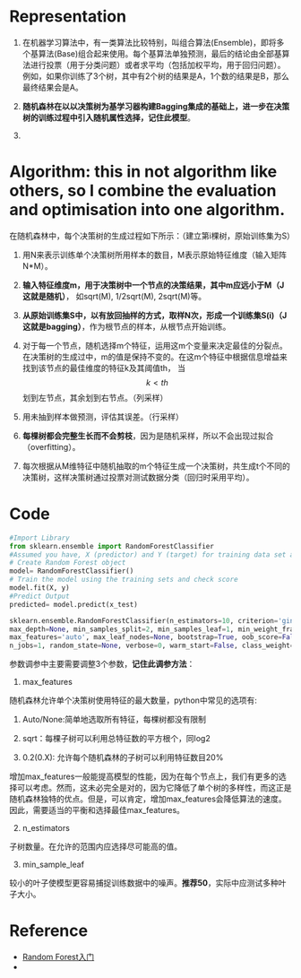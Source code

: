 # Representation
1. 在机器学习算法中，有一类算法比较特别，叫组合算法(Ensemble)，即将多个基算法(Base)组合起来使用。每个基算法单独预测，最后的结论由全部基算法进行投票（用于分类问题）或者求平均（包括加权平均，用于回归问题）。例如，如果你训练了3个树，其中有2个树的结果是A，1个数的结果是B，那么最终结果会是A。

2. **随机森林在以以决策树为基学习器构建Bagging集成的基础上，进一步在决策树的训练过程中引入随机属性选择，记住此模型**。

3. 

# Algorithm: this in not algorithm like others, so I combine the evaluation and optimisation into one algorithm.
在随机森林中，每个决策树的生成过程如下所示：（建立第i棵树，原始训练集为S）

1. 用N来表示训练单个决策树所用样本的数目，M表示原始特征维度（输入矩阵N*M）。

2. **输入特征维度m，用于决策树中一个节点的决策结果，其中m应远小于M（J这就是随机）**， 如sqrt(M), 1/2sqrt(M), 2sqrt(M)等。
 
3. **从原始训练集S中，以有放回抽样的方式，取样N次，形成一个训练集S(i)（J这就是bagging）**，作为根节点的样本，从根节点开始训练。 

4. 对于每一个节点，随机选择m个特征，运用这m个变量来决定最佳的分裂点。在决策树的生成过中，m的值是保持不变的。在这m个特征中根据信息增益来找到该节点的最佳维度的特征k及其阈值th， 当$$k<th$$划到左节点，其余划到右节点。（列采样）
 
5. 用未抽到样本做预测，评估其误差。（行采样）
 
6. **每棵树都会完整生长而不会剪枝**，因为是随机采样，所以不会出现过拟合（overfitting）。
 
7. 每次根据从M维特征中随机抽取的m个特征生成一个决策树，共生成t个不同的决策树，这样决策树通过投票对测试数据分类（回归时采用平均）。

# Code

```python
#Import Library
from sklearn.ensemble import RandomForestClassifier
#Assumed you have, X (predictor) and Y (target) for training data set and x_test(predictor) of test_dataset
# Create Random Forest object
model= RandomForestClassifier()
# Train the model using the training sets and check score
model.fit(X, y)
#Predict Output
predicted= model.predict(x_test)
```

```python
sklearn.ensemble.RandomForestClassifier(n_estimators=10, criterion='gini', 
max_depth=None, min_samples_split=2, min_samples_leaf=1, min_weight_fraction_leaf=0.0, 
max_features='auto', max_leaf_nodes=None, bootstrap=True, oob_score=False, 
n_jobs=1, random_state=None, verbose=0, warm_start=False, class_weight=None)
```

参数调参中主要需要调整3个参数，**记住此调参方法**：

1. max\_features

  随机森林允许单个决策树使用特征的最大数量，python中常见的选项有:

  1. Auto\/None:简单地选取所有特征，每棵树都没有限制

  2. sqrt：每棵子树可以利用总特征数的平方根个，同log2

  3. 0.2\(0.X\): 允许每个随机森林的子树可以利用特征数目20%

  增加max\_features一般能提高模型的性能，因为在每个节点上，我们有更多的选择可以考虑。然而，这未必完全是对的，因为它降低了单个树的多样性，而这正是随机森林独特的优点。但是，可以肯定，增加max\_features会降低算法的速度。因此，需要适当的平衡和选择最佳max\_features。

2. n\_estimators

  子树数量。在允许的范围内应选择尽可能高的值。

3. min\_sample\_leaf

  较小的叶子使模型更容易捕捉训练数据中的噪声。**推荐50**，实际中应测试多种叶子大小。


# Reference
- [Random Forest入门](https://www.zybuluo.com/hshustc/note/179319)
- 
